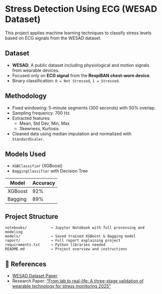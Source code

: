 # Stress Detection Using ECG (WESAD Dataset)

This project applies machine learning techniques to classify stress levels based on ECG signals from the WESAD dataset.

## Dataset
- **WESAD**: A public dataset including physiological and motion signals from wearable devices.
- Focused only on **ECG signal** from the **RespiBAN chest-worn device**.
- Binary classification: `0 = Not Stressed`, `1 = Stressed`.

## Methodology
- Fixed windowing: 5-minute segments (300 seconds) with 50% overlap.
- Sampling frequency: 700 Hz.
- Extracted features:
  - Mean, Std Dev, Min, Max
  - Skewness, Kurtosis
- Cleaned data using median imputation and normalized with `StandardScaler`.

## Models Used
- `XGBClassifier` (XGBoost)
- `BaggingClassifier` with Decision Tree

| Model   | Accuracy |
|---------|----------|
| XGBoost | 92%      |
| Bagging | 89%      |

## Project Structure

```
notebooks/           → Jupyter Notebook with full processing and modeling
models/              → Saved trained XGBoost & Bagging model
report/              → Full report explaining project
requirements.txt     → Python libraries needed
README.md            → Project overview and instructions
```

## 📄 References
- [WESAD Dataset Paper](https://archive.ics.uci.edu/ml/datasets/WESAD+%28Wearable+Stress+and+Affect+Detection%29)
- Research Paper: [“From lab to real-life: A three-stage validation of wearable technology for stress monitoring 2025”](https://doi.org/10.1016/j.mex.2025.103205)
